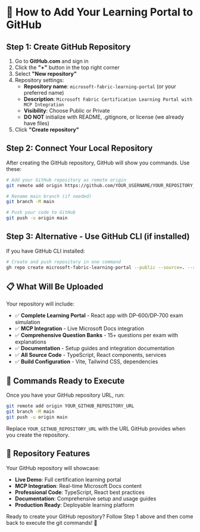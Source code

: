 # 🚀 How to Add Your Learning Portal to GitHub

## Step 1: Create GitHub Repository

1. Go to **GitHub.com** and sign in
2. Click the **"+"** button in the top right corner
3. Select **"New repository"**
4. Repository settings:
   - **Repository name**: `microsoft-fabric-learning-portal` (or your preferred name)
   - **Description**: `Microsoft Fabric Certification Learning Portal with MCP Integration`
   - **Visibility**: Choose Public or Private
   - **DO NOT** initialize with README, .gitignore, or license (we already have files)
5. Click **"Create repository"**

## Step 2: Connect Your Local Repository

After creating the GitHub repository, GitHub will show you commands. Use these:

```bash
# Add your GitHub repository as remote origin
git remote add origin https://github.com/YOUR_USERNAME/YOUR_REPOSITORY_NAME.git

# Rename main branch (if needed)
git branch -M main

# Push your code to GitHub
git push -u origin main
```

## Step 3: Alternative - Use GitHub CLI (if installed)

If you have GitHub CLI installed:

```bash
# Create and push repository in one command
gh repo create microsoft-fabric-learning-portal --public --source=. --remote=origin --push
```

## 📋 What Will Be Uploaded

Your repository will include:
- ✅ **Complete Learning Portal** - React app with DP-600/DP-700 exam simulation
- ✅ **MCP Integration** - Live Microsoft Docs integration
- ✅ **Comprehensive Question Banks** - 15+ questions per exam with explanations
- ✅ **Documentation** - Setup guides and integration documentation
- ✅ **All Source Code** - TypeScript, React components, services
- ✅ **Build Configuration** - Vite, Tailwind CSS, dependencies

## 🔧 Commands Ready to Execute

Once you have your GitHub repository URL, run:

```bash
git remote add origin YOUR_GITHUB_REPOSITORY_URL
git branch -M main
git push -u origin main
```

Replace `YOUR_GITHUB_REPOSITORY_URL` with the URL GitHub provides when you create the repository.

## 🎯 Repository Features

Your GitHub repository will showcase:
- **Live Demo**: Full certification learning portal
- **MCP Integration**: Real-time Microsoft Docs content
- **Professional Code**: TypeScript, React best practices
- **Documentation**: Comprehensive setup and usage guides
- **Production Ready**: Deployable learning platform

Ready to create your GitHub repository? Follow Step 1 above and then come back to execute the git commands! 🚀
